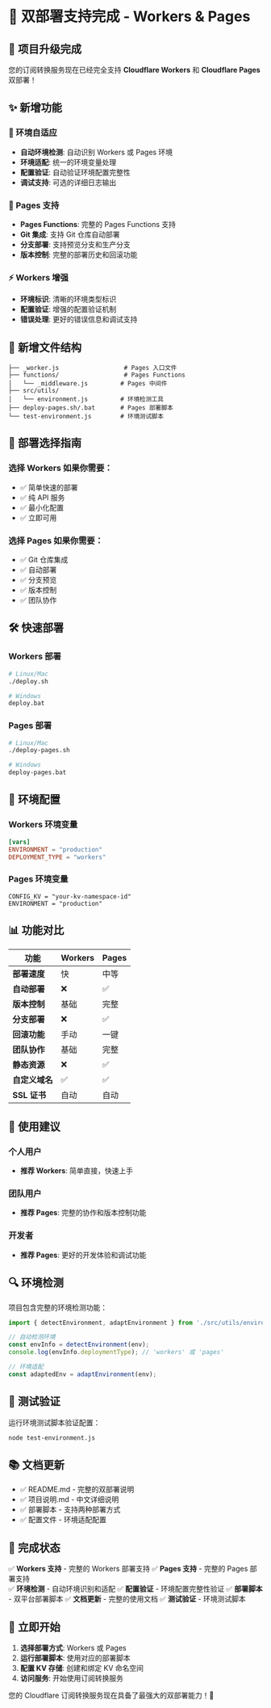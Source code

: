 # 🚀 双部署支持完成 - Workers & Pages

## 🎉 项目升级完成

您的订阅转换服务现在已经完全支持 **Cloudflare Workers** 和 **Cloudflare Pages** 双部署！

## ✨ 新增功能

### 🔧 环境自适应
- **自动环境检测**: 自动识别 Workers 或 Pages 环境
- **环境适配**: 统一的环境变量处理
- **配置验证**: 自动验证环境配置完整性
- **调试支持**: 可选的详细日志输出

### 📄 Pages 支持
- **Pages Functions**: 完整的 Pages Functions 支持
- **Git 集成**: 支持 Git 仓库自动部署
- **分支部署**: 支持预览分支和生产分支
- **版本控制**: 完整的部署历史和回滚功能

### ⚡ Workers 增强
- **环境标识**: 清晰的环境类型标识
- **配置验证**: 增强的配置验证机制
- **错误处理**: 更好的错误信息和调试支持

## 📁 新增文件结构

```text
├── _worker.js                  # Pages 入口文件
├── functions/                  # Pages Functions
│   └── _middleware.js         # Pages 中间件
├── src/utils/
│   └── environment.js         # 环境检测工具
├── deploy-pages.sh/.bat       # Pages 部署脚本
└── test-environment.js        # 环境测试脚本
```

## 🚀 部署选择指南

### 选择 Workers 如果你需要：
- ✅ 简单快速的部署
- ✅ 纯 API 服务
- ✅ 最小化配置
- ✅ 立即可用

### 选择 Pages 如果你需要：
- ✅ Git 仓库集成
- ✅ 自动部署
- ✅ 分支预览
- ✅ 版本控制
- ✅ 团队协作

## 🛠️ 快速部署

### Workers 部署
```bash
# Linux/Mac
./deploy.sh

# Windows
deploy.bat
```

### Pages 部署
```bash
# Linux/Mac
./deploy-pages.sh

# Windows
deploy-pages.bat
```

## 🔧 环境配置

### Workers 环境变量
```toml
[vars]
ENVIRONMENT = "production"
DEPLOYMENT_TYPE = "workers"
```

### Pages 环境变量
```
CONFIG_KV = "your-kv-namespace-id"
ENVIRONMENT = "production"
```

## 📊 功能对比

| 功能 | Workers | Pages |
|------|---------|-------|
| **部署速度** | 快 | 中等 |
| **自动部署** | ❌ | ✅ |
| **版本控制** | 基础 | 完整 |
| **分支部署** | ❌ | ✅ |
| **回滚功能** | 手动 | 一键 |
| **团队协作** | 基础 | 完整 |
| **静态资源** | ❌ | ✅ |
| **自定义域名** | ✅ | ✅ |
| **SSL 证书** | 自动 | 自动 |

## 🎯 使用建议

### 个人用户
- **推荐 Workers**: 简单直接，快速上手

### 团队用户
- **推荐 Pages**: 完整的协作和版本控制功能

### 开发者
- **推荐 Pages**: 更好的开发体验和调试功能

## 🔍 环境检测

项目包含完整的环境检测功能：

```javascript
import { detectEnvironment, adaptEnvironment } from './src/utils/environment.js';

// 自动检测环境
const envInfo = detectEnvironment(env);
console.log(envInfo.deploymentType); // 'workers' 或 'pages'

// 环境适配
const adaptedEnv = adaptEnvironment(env);
```

## 🧪 测试验证

运行环境测试脚本验证配置：

```bash
node test-environment.js
```

## 📚 文档更新

- ✅ README.md - 完整的双部署说明
- ✅ 项目说明.md - 中文详细说明
- ✅ 部署脚本 - 支持两种部署方式
- ✅ 配置文件 - 环境适配配置

## 🎉 完成状态

✅ **Workers 支持** - 完整的 Workers 部署支持
✅ **Pages 支持** - 完整的 Pages 部署支持  
✅ **环境检测** - 自动环境识别和适配
✅ **配置验证** - 环境配置完整性验证
✅ **部署脚本** - 双平台部署脚本
✅ **文档更新** - 完整的使用文档
✅ **测试验证** - 环境测试脚本

## 🚀 立即开始

1. **选择部署方式**: Workers 或 Pages
2. **运行部署脚本**: 使用对应的部署脚本
3. **配置 KV 存储**: 创建和绑定 KV 命名空间
4. **访问服务**: 开始使用订阅转换服务

您的 Cloudflare 订阅转换服务现在具备了最强大的双部署能力！🎊
